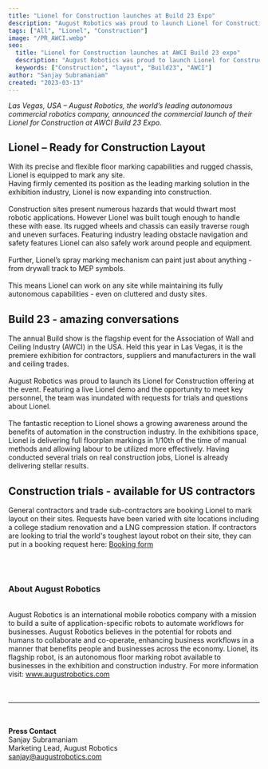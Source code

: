 ```yaml
---
title: "Lionel for Construction launches at Build 23 Expo"
description: "August Robotics was proud to launch Lionel for Construction in the US market at the 2023 annual AWCI Build convention and expo"
tags: ["All", "Lionel", "Construction"]
image: "/PR_AWCI.webp"
seo:
  title: "Lionel for Construction launches at AWCI Build 23 expo"
  description: "August Robotics was proud to launch Lionel for Construction in the US market at the 2023 annual AWCI Build convention and expo"
  keywords: ["Construction", "layout", "Build23", "AWCI"]
author: "Sanjay Subramaniam"
created: "2023-03-13"
---
```


_Las Vegas, USA – August Robotics, the world’s leading autonomous commercial robotics
company, announced the commercial launch of their Lionel for Construction at AWCI Build 23 Expo._

## Lionel – Ready for Construction Layout

With its precise and flexible floor marking capabilities and rugged chassis, Lionel is equipped to mark any site.<br class="hidden lg:block"/>
Having firmly cemented its position as the leading marking solution in the exhibition industry, Lionel is now expanding into construction.
<br/><br/>
Construction sites present numerous hazards that would thwart most robotic applications. However Lionel was built tough enough to handle these with ease. Its rugged wheels and chassis can easily traverse rough and uneven surfaces. Featuring industry leading obstacle navigation and safety features Lionel can also safely work around people and equipment.
<br/><br/>
Further, Lionel’s spray marking mechanism can paint just about anything - from drywall track to MEP symbols.
<br/><br/>
This means Lionel can work on any site while maintaining its fully autonomous capabilities - even on cluttered and dusty sites.

## Build 23 - amazing conversations

The annual Build show is the flagship event for the Association of Wall and Ceiling Industry (AWCI) in the USA. Held this year in Las Vegas, it is the premiere exhibition for contractors, suppliers and manufacturers in the wall and ceiling trades.
<br/><br/>
August Robotics was proud to launch its Lionel for Construction offering at the event. Featuring a live Lionel demo and the opportunity to meet key personnel, the team was inundated with requests for trials and questions about Lionel.
<br/><br/>
The fantastic reception to Lionel shows a growing awareness around the benefits of automation in the construction industry. In the exhibitions space, Lionel is delivering full floorplan markings in 1/10th of the time of manual methods and allowing labour to be utilized more effectively. Having conducted several trials on real construction jobs, Lionel is already delivering stellar results.

## Construction trials - available for US contractors

General contractors and trade sub-contractors are booking Lionel to mark layout on their sites. Requests have been varied with site locations including a college stadium renovation and a LNG compression station. If contractors are looking to trial the world's toughest layout robot on their site, they can put in a booking request here: <a class="underline text-arprimary" href="https://form.formcan.com/frxpr3pji4d/">Booking form</a>

<br/><br/>

### **About August Robotics**

<br/>
August Robotics is an international mobile robotics company with a mission to build a suite
of application-specific robots to automate workflows for businesses. August Robotics
believes in the potential for robots and humans to collaborate and co-operate, enhancing
business workflows in a manner that benefits people and businesses across the economy.
Lionel, its flagship robot, is an autonomous floor marking robot available to businesses in
the exhibition and construction industry. For more information visit: <a class="text-arprimary underline" href="https://www.augustrobotics.com">www.augustrobotics.com</a> 
<br/><br/><br/>

---

<br/><br/>
<strong>Press Contact</strong><br/>
Sanjay Subramaniam<br/>
Marketing Lead, August Robotics<br/>
sanjay@augustrobotics.com
